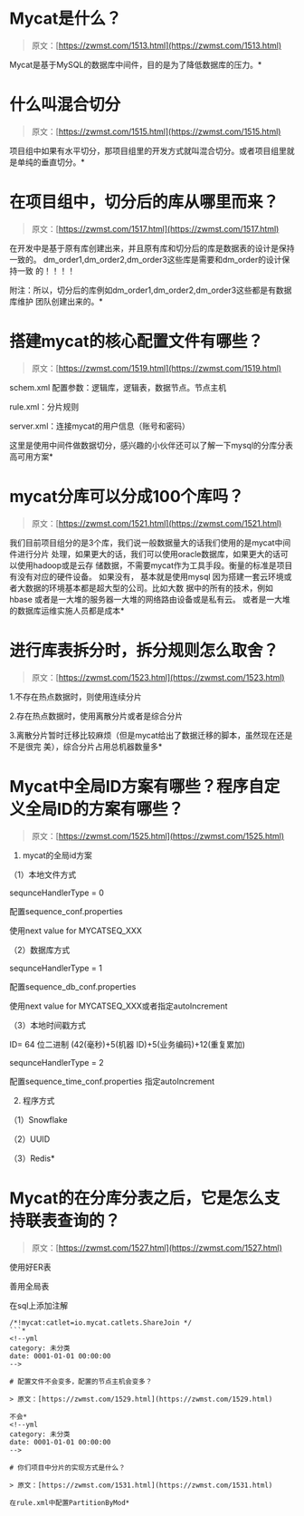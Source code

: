 <!--yml
category: 未分类
date: 0001-01-01 00:00:00
-->

# Mycat是什么？

> 原文：[https://zwmst.com/1513.html](https://zwmst.com/1513.html)

Mycat是基于MySQL的数据库中间件，目的是为了降低数据库的压力。*
<!--yml
category: 未分类
date: 0001-01-01 00:00:00
-->

# 什么叫混合切分

> 原文：[https://zwmst.com/1515.html](https://zwmst.com/1515.html)

项目组中如果有水平切分，那项目组里的开发方式就叫混合切分。或者项目组里就是单纯的垂直切分。*
<!--yml
category: 未分类
date: 0001-01-01 00:00:00
-->

# 在项目组中，切分后的库从哪里而来？

> 原文：[https://zwmst.com/1517.html](https://zwmst.com/1517.html)

在开发中是基于原有库创建出来，并且原有库和切分后的库是数据表的设计是保持一致的。 dm_order1,dm_order2,dm_order3这些库是需要和dm_order的设计保持一致 的！！！！

附注：所以，切分后的库例如dm_order1,dm_order2,dm_order3这些都是有数据库维护 团队创建出来的。*
<!--yml
category: 未分类
date: 0001-01-01 00:00:00
-->

# 搭建mycat的核心配置文件有哪些？

> 原文：[https://zwmst.com/1519.html](https://zwmst.com/1519.html)

schem.xml 配置参数：逻辑库，逻辑表，数据节点。节点主机

rule.xml：分片规则

server.xml：连接mycat的用户信息（账号和密码）

这里是使用中间件做数据切分，感兴趣的小伙伴还可以了解一下mysql的分库分表高可用方案*
<!--yml
category: 未分类
date: 0001-01-01 00:00:00
-->

# mycat分库可以分成100个库吗？

> 原文：[https://zwmst.com/1521.html](https://zwmst.com/1521.html)

我们目前项目组分的是3个库，我们说一般数据量大的话我们使用的是mycat中间件进行分片 处理，如果更大的话，我们可以使用oracle数据库，如果更大的话可以使用hadoop或是云存 储数据，不需要mycat作为工具手段。衡量的标准是项目有没有对应的硬件设备。 如果没有， 基本就是使用mysql 因为搭建一套云环境或者大数据的环境基本都是超大型的公司。比如大数 据中的所有的技术，例如hbase 或者是一大堆的服务器一大堆的网络路由设备或是私有云。 或者是一大堆的数据库运维实施人员都是成本*
<!--yml
category: 未分类
date: 0001-01-01 00:00:00
-->

# 进行库表拆分时，拆分规则怎么取舍？

> 原文：[https://zwmst.com/1523.html](https://zwmst.com/1523.html)

1.不存在热点数据时，则使用连续分片

2.存在热点数据时，使用离散分片或者是综合分片

3.离散分片暂时迁移比较麻烦（但是mycat给出了数据迁移的脚本，虽然现在还是不是很完 美），综合分片占用总机器数量多*
<!--yml
category: 未分类
date: 0001-01-01 00:00:00
-->

# Mycat中全局ID方案有哪些？程序自定义全局ID的方案有哪些？

> 原文：[https://zwmst.com/1525.html](https://zwmst.com/1525.html)

1.  mycat的全局id方案

（1）本地文件方式

sequnceHandlerType = 0

配置sequence_conf.properties

使用next value for MYCATSEQ_XXX

（2）数据库方式

sequnceHandlerType = 1

配置sequence_db_conf.properties

使用next value for MYCATSEQ_XXX或者指定autoIncrement

（3）本地时间戳方式

ID= 64 位二进制 (42(毫秒)+5(机器 ID)+5(业务编码)+12(重复累加)

sequnceHandlerType = 2

配置sequence_time_conf.properties 指定autoIncrement

2.  程序方式

（1）Snowflake

（2）UUID

（3）Redis*
<!--yml
category: 未分类
date: 0001-01-01 00:00:00
-->

# Mycat的在分库分表之后，它是怎么支持联表查询的？

> 原文：[https://zwmst.com/1527.html](https://zwmst.com/1527.html)

使用好ER表

善用全局表

在sql上添加注解

```
/*!mycat:catlet=io.mycat.catlets.ShareJoin */
```*
<!--yml
category: 未分类
date: 0001-01-01 00:00:00
-->

# 配置文件不会变多，配置的节点主机会变多？

> 原文：[https://zwmst.com/1529.html](https://zwmst.com/1529.html)

不会*
<!--yml
category: 未分类
date: 0001-01-01 00:00:00
-->

# 你们项目中分片的实现方式是什么？

> 原文：[https://zwmst.com/1531.html](https://zwmst.com/1531.html)

在rule.xml中配置PartitionByMod*